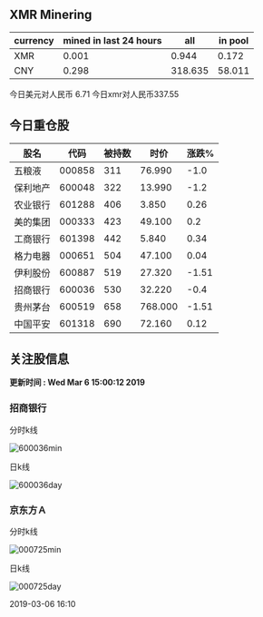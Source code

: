 ## XMR Minering

|currency|mined in last 24 hours|all|in pool|
|---|---|---|---|
|XMR|0.001|0.944|0.172|
|CNY|0.298|318.635|58.011|

今日美元对人民币 6.71	今日xmr对人民币337.55


## 今日重仓股 

|股名|代码|被持数|时价|涨跌%|
|---|---|---|---|---|
|五粮液|000858|311|76.990|-1.0|
|保利地产|600048|322|13.990|-1.2|
|农业银行|601288|406|3.850|0.26|
|美的集团|000333|423|49.100|0.2|
|工商银行|601398|442|5.840|0.34|
|格力电器|000651|504|47.100|0.04|
|伊利股份|600887|519|27.320|-1.51|
|招商银行|600036|530|32.220|-0.4|
|贵州茅台|600519|658|768.000|-1.51|
|中国平安|601318|690|72.160|0.12|

## 关注股信息
**更新时间 : Wed Mar  6 15:00:12 2019**
### 招商银行 
分时k线

![600036min](http://image.sinajs.cn/newchart/min/n/sh600036.gif)

日k线

![600036day](http://image.sinajs.cn/newchart/daily/n/sh600036.gif)

### 京东方Ａ 
分时k线

![000725min](http://image.sinajs.cn/newchart/min/n/sz000725.gif)

日k线

![000725day](http://image.sinajs.cn/newchart/daily/n/sz000725.gif)

2019-03-06 16:10
